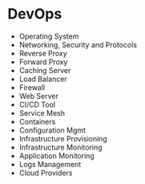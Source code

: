# DevOps

- Operating System
- Networking, Security and Protocols
- Reverse Proxy
- Forward Proxy
- Caching Server
- Load Balancer
- Firewall
- Web Server
- CI/CD Tool
- Service Mesh
- Containers
- Configuration Mgmt
- Infrastructure Provisioning
- Infrastructure Monitoring
- Application Monitoring
- Logs Management
- Cloud Providers